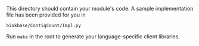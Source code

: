 This directory should contain your module's code.
A sample implementation file has been provided for you in

```biokbase/ContigCount/Impl.py```

Run `make` in the root to generate your language-specific client libraries.
